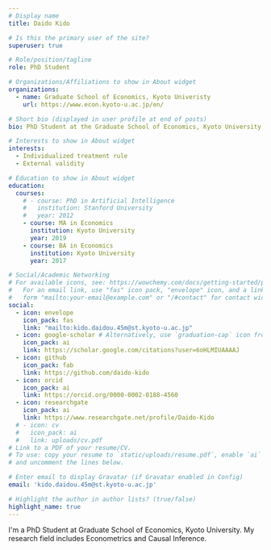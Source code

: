 ```yaml
---
# Display name
title: Daido Kido

# Is this the primary user of the site?
superuser: true

# Role/position/tagline
role: PhD Student

# Organizations/Affiliations to show in About widget
organizations:
  - name: Graduate School of Economics, Kyoto Univeristy
    url: https://www.econ.kyoto-u.ac.jp/en/

# Short bio (displayed in user profile at end of posts)
bio: PhD Student at the Graduate School of Economics, Kyoto University

# Interests to show in About widget
interests:
  - Individualized treatment rule
  - External validity

# Education to show in About widget
education:
  courses:
    # - course: PhD in Artificial Intelligence
    #   institution: Stanford University
    #   year: 2012
    - course: MA in Economics
      institution: Kyoto University
      year: 2019
    - course: BA in Economics
      institution: Kyoto University
      year: 2017

# Social/Academic Networking
# For available icons, see: https://wowchemy.com/docs/getting-started/page-builder/#icons
#   For an email link, use "fas" icon pack, "envelope" icon, and a link in the
#   form "mailto:your-email@example.com" or "/#contact" for contact widget.
social:
  - icon: envelope
    icon_pack: fas
    link: "mailto:kido.daidou.45m@st.kyoto-u.ac.jp"
  - icon: google-scholar # Alternatively, use `graduation-cap` icon from `fas` icon pack
    icon_pack: ai
    link: https://scholar.google.com/citations?user=6oHLMIUAAAAJ
  - icon: github
    icon_pack: fab
    link: https://github.com/daido-kido
  - icon: orcid
    icon_pack: ai
    link: https://orcid.org/0000-0002-0188-4560
  - icon: researchgate
    icon_pack: ai
    link: https://www.researchgate.net/profile/Daido-Kido
  # - icon: cv
  #   icon_pack: ai
  #   link: uploads/cv.pdf
# Link to a PDF of your resume/CV.
# To use: copy your resume to `static/uploads/resume.pdf`, enable `ai` icons in `params.toml`,
# and uncomment the lines below.

# Enter email to display Gravatar (if Gravatar enabled in Config)
email: 'kido.daidou.45m@st.kyoto-u.ac.jp'

# Highlight the author in author lists? (true/false)
highlight_name: true
---
```


I'm a PhD Student at Graduate School of Economics, Kyoto University. My research field includes Econometrics and Causal Inference.

<!-- {{< icon name="download" pack="fas" >}} Download my {{< staticref "uploads/cv.pdf" "newtab" >}}curriculum vitae{{< /staticref >}}. -->
